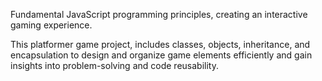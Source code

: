 Fundamental JavaScript programming principles, creating an interactive gaming experience.

This platformer game project, includes classes, objects, inheritance, and encapsulation to design and organize game elements efficiently and gain insights into 
problem-solving and code reusability.
